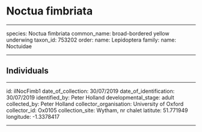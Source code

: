 # Noctua fimbriata

---
species: Noctua fimbriata
common_name: broad-bordered yellow underwing
taxon_id: 753202
order:
  name: Lepidoptera
family:
  name: Noctuidae

---

## Individuals

---
id: ilNocFimb1
date_of_collection: 30/07/2019
date_of_identification: 30/07/2019
identified_by: Peter Holland
developmental_stage: adult
collected_by: Peter Holland
collector_organisation: University of Oxford
collector_id: Ox0105
collection_site: Wytham, nr chalet
latitute: 51.771949
longitude: -1.3378417

---
